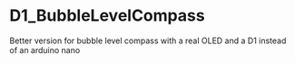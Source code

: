# D1_BubbleLevelCompass
Better version for bubble level compass with a real OLED and a D1 instead of an arduino nano
